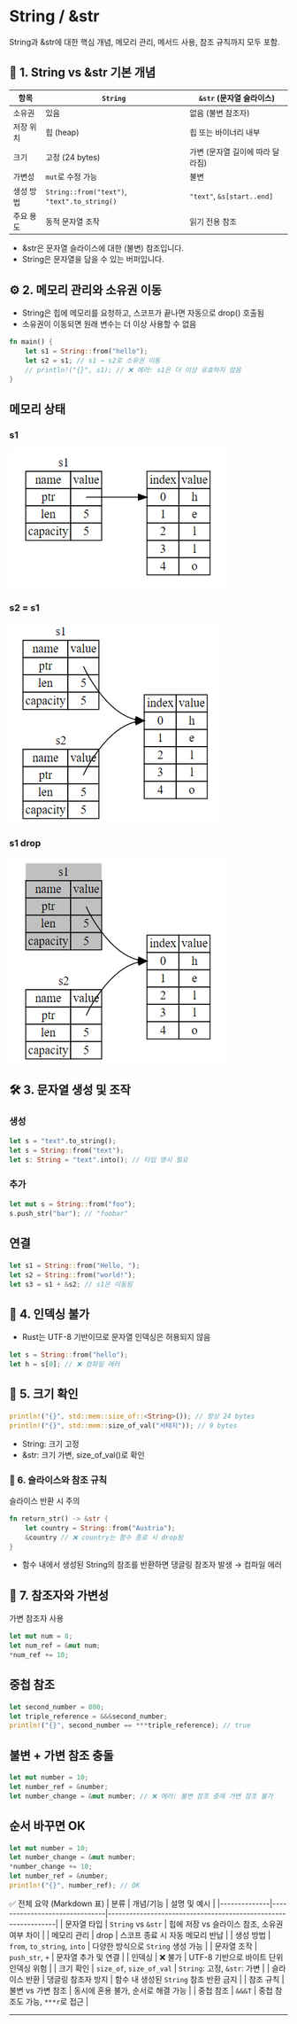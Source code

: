  # String / &str
String과 &str에 대한 핵심 개념, 메모리 관리, 메서드 사용, 참조 규칙까지 모두 포함.

## 🧵 1. String vs &str 기본 개념
| 항목               | `String`                                      | `&str` (문자열 슬라이스)                     |
|--------------------|-----------------------------------------------|---------------------------------------------|
| 소유권             | 있음                                           | 없음 (불변 참조자)                           |
| 저장 위치          | 힙 (heap)                                      | 힙 또는 바이너리 내부                        |
| 크기               | 고정 (24 bytes)                                | 가변 (문자열 길이에 따라 달라짐)            |
| 가변성             | `mut`로 수정 가능                              | 불변                                         |
| 생성 방법          | `String::from("text")`, `"text".to_string()`   | `"text"`, `&s[start..end]`                   |
| 주요 용도          | 동적 문자열 조작                               | 읽기 전용 참조                               |

- &str은 문자열 슬라이스에 대한 (불변) 참조입니다.
- String은 문자열을 담을 수 있는 버퍼입니다.


## ⚙️ 2. 메모리 관리와 소유권 이동
- String은 힙에 메모리를 요청하고, 스코프가 끝나면 자동으로 drop() 호출됨
- 소유권이 이동되면 원래 변수는 더 이상 사용할 수 없음
```rust
fn main() {
    let s1 = String::from("hello");
    let s2 = s1; // s1 → s2로 소유권 이동
    // println!("{}", s1); // ❌ 에러: s1은 더 이상 유효하지 않음
}
```
## 메모리 상태
### s1
![string_s1.png](/image/string_s1.png)
### s2 = s1
![string_s1=s2.png](/image/string_s1=s2.png)
### s1 drop
![string_s1_drop.png](/image/string_s1_drop.png)


## 🛠️ 3. 문자열 생성 및 조작
### 생성
```rust
let s = "text".to_string();
let s = String::from("text");
let s: String = "text".into(); // 타입 명시 필요
```

### 추가
```rust
let mut s = String::from("foo");
s.push_str("bar"); // "foobar"
```

## 연결
```rust
let s1 = String::from("Hello, ");
let s2 = String::from("world!");
let s3 = s1 + &s2; // s1은 이동됨
```


## 🚫 4. 인덱싱 불가
- Rust는 UTF-8 기반이므로 문자열 인덱싱은 허용되지 않음
```rust
let s = String::from("hello");
let h = s[0]; // ❌ 컴파일 에러
```


## 📏 5. 크기 확인
```rust
println!("{}", std::mem::size_of::<String>()); // 항상 24 bytes
println!("{}", std::mem::size_of_val("서태지")); // 9 bytes
```

- String: 크기 고정
- &str: 크기 가변, size_of_val()로 확인

### 🧠 6. 슬라이스와 참조 규칙
슬라이스 반환 시 주의
```rust
fn return_str() -> &str {
    let country = String::from("Austria");
    &country // ❌ country는 함수 종료 시 drop됨
}
```

- 함수 내에서 생성된 String의 참조를 반환하면 댕글링 참조자 발생 → 컴파일 에러

## 🔄 7. 참조자와 가변성
가변 참조자 사용
```rust
let mut num = 8;
let num_ref = &mut num;
*num_ref += 10;
```

## 중첩 참조
```rust
let second_number = 800;
let triple_reference = &&&second_number;
println!("{}", second_number == ***triple_reference); // true
```


## 불변 + 가변 참조 충돌
```rust
let mut number = 10;
let number_ref = &number;
let number_change = &mut number; // ❌ 에러: 불변 참조 중에 가변 참조 불가
```

## 순서 바꾸면 OK
```rust
let mut number = 10;
let number_change = &mut number;
*number_change += 10;
let number_ref = &number;
println!("{}", number_ref); // OK
```


✅ 전체 요약 (Markdown 표)
| 분류         | 개념/기능                     | 설명 및 예시                                                  |
|--------------|-------------------------------|---------------------------------------------------------------|
| 문자열 타입   | `String` vs `&str`             | 힙에 저장 vs 슬라이스 참조, 소유권 여부 차이                  |
| 메모리 관리   | drop                           | 스코프 종료 시 자동 메모리 반납                               |
| 생성 방법     | `from`, `to_string`, `into`    | 다양한 방식으로 `String` 생성 가능                            |
| 문자열 조작   | `push_str`, `+`                | 문자열 추가 및 연결                                           |
| 인덱싱        | ❌ 불가                         | UTF-8 기반으로 바이트 단위 인덱싱 위험                        |
| 크기 확인     | `size_of`, `size_of_val`       | `String`: 고정, `&str`: 가변                                  |
| 슬라이스 반환 | 댕글링 참조자 방지             | 함수 내 생성된 `String` 참조 반환 금지                        |
| 참조 규칙     | 불변 vs 가변 참조              | 동시에 혼용 불가, 순서로 해결 가능                            |
| 중첩 참조     | `&&&T`                         | 중첩 참조도 가능, `***r`로 접근                                |


---



